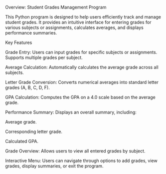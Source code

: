 Overview: Student Grades Management Program

This Python program is designed to help users efficiently track and manage student grades. It provides an intuitive interface for entering grades for various subjects or assignments, calculates averages, and displays performance summaries.

Key Features

Grade Entry:
Users can input grades for specific subjects or assignments.
Supports multiple grades per subject.

Average Calculation:
Automatically calculates the average grade across all subjects.

Letter Grade Conversion:
Converts numerical averages into standard letter grades (A, B, C, D, F).

GPA Calculation:
Computes the GPA on a 4.0 scale based on the average grade.

Performance Summary:
Displays an overall summary, including:

Average grade.

Corresponding letter grade.

Calculated GPA.

Grade Overview:
Allows users to view all entered grades by subject.

Interactive Menu:
Users can navigate through options to add grades, view grades, display summaries, or exit the program.
